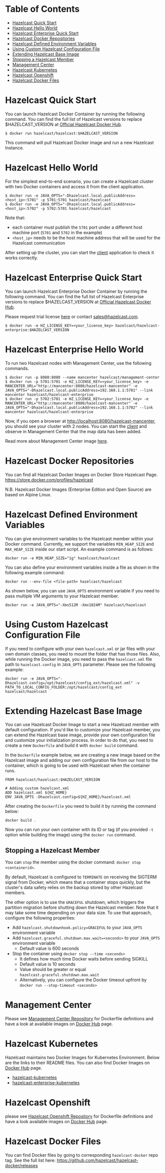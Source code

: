 # Table of Contents

* [Hazelcast Quick Start](#hazelcast-quick-start)
* [Hazelcast Hello World](#hazelcast-hello-world)
* [Hazelcast Enterprise Quick Start](#hazelcast-enterprise-quick-start)
* [Hazelcast Docker Repositories](#hazelcast-docker-repositories)
* [Hazelcast Defined Environment Variables](#setting-environment-variables)
* [Using Custom Hazelcast Configuration File](#using-custom-hazelcast-configuration-file)
* [Extending Hazelcast Base Image](#extending-hazelcast-base-image)
* [Stopping a Hazelcast Member](#stopping-a-hazelcast-member)
* [Management Center](#management-center)
* [Hazelcast Kubernetes](#hazelcast-kubernetes)
* [Hazelcast Openshift](#hazelcast-openshift)
* [Hazelcast Docker Files](#hazelcast-docker-files)


# Hazelcast Quick Start

You can launch Hazelcast Docker Container by running the following command. You can find the full list of Hazelcast versions to replace $HAZELCAST_VERSION at [Official Hazelcast Docker Hub](https://store.docker.com/community/images/hazelcast/hazelcast/tags).

```
$ docker run hazelcast/hazelcast:$HAZELCAST_VERSION
```
This command will pull Hazelcast Docker image and run a new Hazelcast Instance.

# Hazelcast Hello World

For the simplest end-to-end scenario, you can create a Hazelcast cluster with two Docker containers and access it from the client application.

```
$ docker run -e JAVA_OPTS="-Dhazelcast.local.publicAddress=<host_ip>:5701" -p 5701:5701 hazelcast/hazelcast
$ docker run -e JAVA_OPTS="-Dhazelcast.local.publicAddress=<host_ip>:5702" -p 5702:5701 hazelcast/hazelcast 
```

Note that:
* each container must publish the `5701` port under a different host machine port (`5701` and `5702` in the example)
* `<host_ip>` needs to be the host machine address that will be used for the Hazelcast communication

After setting up the cluster, you can start the [client](https://github.com/hazelcast/hazelcast-code-samples/tree/master/clients/basic) application to check it works correctly.

# Hazelcast Enterprise Quick Start

You can launch Hazelcast Enterprise Docker Container by running the following command. You can find the full list of Hazelcast Enterprise versions to replace $HAZELCAST_VERSION at [Official Hazelcast Docker Hub](https://store.docker.com/community/images/hazelcast/hazelcast-enterprise/tags).

Please request trial license [here](https://hazelcast.com/hazelcast-enterprise-download/) or contact sales@hazelcast.com.

```
$ docker run -e HZ_LICENSE_KEY=<your_license_key> hazelcast/hazelcast-enterprise:$HAZELCAST_VERSION
```

# Hazelcast Enterprise Hello World

To run two Hazelcast nodes with Management Center, use the following commands.

```
$ docker run -p 8080:8080 --name mancenter hazelcast/management-center
$ docker run -p 5701:5701 -e HZ_LICENSE_KEY=<your_license_key> -e MANCENTER_URL="http://mancenter:8080/hazelcast-mancenter" -e JAVA_OPTS="-Dhazelcast.local.publicAddress=192.168.1.1:5701" --link mancenter hazelcast/hazelcast-enterprise
$ docker run -p 5702:5701 -e HZ_LICENSE_KEY=<your_license_key> -e MANCENTER_URL="http://mancenter:8080/hazelcast-mancenter" -e JAVA_OPTS="-Dhazelcast.local.publicAddress=192.168.1.1:5702" --link mancenter hazelcast/hazelcast-enterprise
```

Now, if you open a browser at [http://localhost:8080/hazelcast-mancenter](http://localhost:8080/hazelcast-mancenter), you should see your cluster with 2 nodes. You can start the [client](https://github.com/hazelcast/hazelcast-code-samples/tree/master/clients/basic) and observe in Management Center that the map data has been added.

Read more about Management Center image [here](https://github.com/hazelcast/management-center-docker).

# Hazelcast Docker Repositories

You can find all Hazelcast Docker Images on Docker Store Hazelcast Page.
https://store.docker.com/profiles/hazelcast

N.B. Hazelcast Docker Images (Enterprise Edition and Open Source) are based on Alpine Linux.

# Hazelcast Defined Environment Variables

You can give environment variables to the Hazelcast member within your Docker command. Currently, we support the variables  `MIN_HEAP_SIZE` and `MAX_HEAP_SIZE` inside our start script. An example command is as follows:

```
docker run -e MIN_HEAP_SIZE="1g" hazelcast/hazelcast
```

You can also define your environment variables inside a file as shown in the following example command:

```
docker run --env-file <file-path> hazelcast/hazelcast
```

As shown below, you can use `JAVA_OPTS` environment variable if you need to pass multiple VM arguments to your Hazelcast member.

```
docker run -e JAVA_OPTS="-Xms512M -Xmx1024M" hazelcast/hazelcast
```

# Using Custom Hazelcast Configuration File

If you need to configure with your own `hazelcast.xml` or jar files with your own domain classes, you need to mount the folder that has those files. Also, while running the Docker image, you need to pass the `hazelcast.xml` file path to `hazelcast.config` in `JAVA_OPTS` parameter. Please see the following example:

```
docker run -e JAVA_OPTS="-Dhazelcast.config=/opt/hazelcast/config_ext/hazelcast.xml" -v PATH_TO_LOCAL_CONFIG_FOLDER:/opt/hazelcast/config_ext hazelcast/hazelcast
```

# Extending Hazelcast Base Image

You can use Hazelcast Docker Image to start a new Hazelcast member with default configuration. If you'd like to customize your Hazelcast member, you can extend the Hazelcast base image, provide your own configuration file and customize your initialization process. In order to do that, you need to create a new `Dockerfile` and build it with `docker build` command. 

In the `Dockerfile` example below, we are creating a new image based on the Hazelcast image and adding our own configuration file from our host to the container, which is going to be used with Hazelcast when the container runs.

```
FROM hazelcast/hazelcast:$HAZELCAST_VERSION

# Adding custom hazelcast.xml
ADD hazelcast.xml ${HZ_HOME}
ENV JAVA_OPTS -Dhazelcast.config=${HZ_HOME}/hazelcast.xml
```

After creating the `Dockerfile` you need to build it by running the command below:

```
docker build .
```

Now you can run your own container with its ID or tag (if you provided `-t` option while building the image) using the `docker run` command.

## Stopping a Hazelcast Member

You can `stop` the member using the docker command: `docker stop <containerid>`.

By default, Hazelcast is configured to `TERMINATE` on receiving the SIGTERM signal from Docker, which means that a container stops quickly, but the cluster's data safety relies on the backup stored by other Hazelcast members.

The other option is to use the `GRACEFUL` shutdown, which triggers the partition migration before shutting down the Hazelcast member. Note that it may take some time depending on your data size. To use that approach, configure the following properties:

* Add `hazelcast.shutdownhook.policy=GRACEFUL` to your `JAVA_OPTS` environment variable
* Add `hazelcast.graceful.shutdown.max.wait=<seconds>` to your `JAVA_OPTS` environment variable
	* Default value is 600 seconds
* Stop the container using `docker stop --time <seconds>`
	* It defines how much time Docker waits before sending SIGKILL
	* Default value is 10 seconds
	* Value should be greater or equal `hazelcast.graceful.shutdown.max.wait`
	* Alternatively, you can configure the Docker timeout upfront by `docker run --stop-timeout <seconds>`

# Management Center

Please see [Management Center Repository](https://github.com/hazelcast/management-center-docker) for Dockerfile definitions and have a look at available images on [Docker Hub](https://store.docker.com/profiles/hazelcast) page.

# Hazelcast Kubernetes

Hazelcast maintains two Docker Images for Kubernetes Environment. Below are the links to their README files. You can also find Docker Images on [Docker Hub](https://store.docker.com/profiles/hazelcast) page.

* [hazelcast-kubernetes](https://github.com/hazelcast/hazelcast-docker/blob/master/hazelcast-kubernetes/README.md)
* [hazelcast-enterprise-kubernetes](https://github.com/hazelcast/hazelcast-docker/blob/master/hazelcast-enterprise-kubernetes/README.md)

# Hazelcast Openshift

please see [Hazelcast Openshift Repository](https://github.com/hazelcast/hazelcast-openshift) for Dockerfile definitions and have a look available images on [Docker Hub](https://store.docker.com/profiles/hazelcast) page.

# Hazelcast Docker Files

You can find Docker files by going to corresponding `hazelcast-docker` repo tag.
See the full list here: https://github.com/hazelcast/hazelcast-docker/releases
